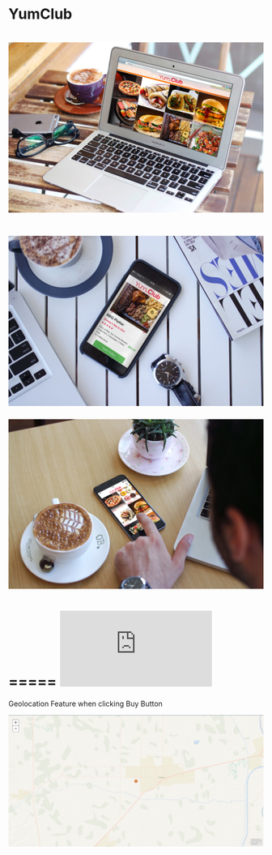 YumClub
=======

![My image](https://github.com/cching808/YumClub/blob/master/misq/hermesandyumclub/Yum3.jpg)
=====
![My image](https://github.com/cching808/YumClub/blob/master/misq/hermesandyumclub/Yum2.jpg)
=====
![My image](https://github.com/cching808/YumClub/blob/master/misq/hermesandyumclub/Yum1.jpg)

=====
![My image](https://github.com/cching808/YumClub/blob/master/misq/hermesandyumclub/YumClub.pdf)
=====
Geolocation Feature when clicking Buy Button

![My image](https://github.com/cching808/YumClub/blob/master/misq/MapLocation.png)


